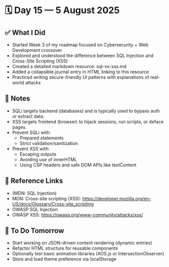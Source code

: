 # 🗓️ Day 15 — 5 August 2025

## ✅ What I Did

- Started Week 3 of my roadmap focused on Cybersecurity + Web Development crossover
- Explored and understood the difference between SQL Injection and Cross-Site Scripting (XSS)
- Created a detailed markdown resource: sql-vs-xss.md
- Added a collapsible journal entry in HTML linking to this resource
- Practiced writing secure-friendly UI patterns with explanations of real-world attacks

## 🧠 Notes

- SQLi targets backend (databases) and is typically used to bypass auth or extract data.
- XSS targets frontend (browser) to hijack sessions, run scripts, or deface pages.
- Prevent SQLi with:
  - Prepared statements
  - Strict validation/sanitization
- Prevent XSS with:
  - Escaping outputs
  - Avoiding use of innerHTML
  - Using CSP headers and safe DOM APIs like textContent

## 🔗 Reference Links

- (MDN: SQL Injection)
- MDN: Cross-site scripting (XSS): https://developer.mozilla.org/en-US/docs/Glossary/Cross-site_scripting
- OWASP SQL Injection
- OWASP XSS: https://owasp.org/www-community/attacks/xss/

## 🚀 To Do Tomorrow

- Start working on JSON-driven content rendering (dynamic entries)
- Refactor HTML structure for reusable components
- Optionally test basic animation libraries (AOS.js or IntersectionObserver)
- Store and load theme preference via localStorage